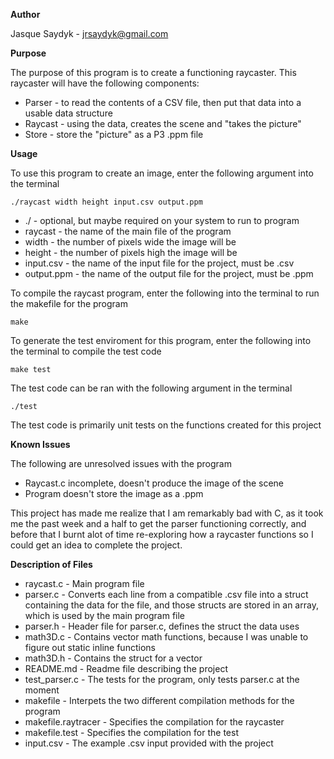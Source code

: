 <b>Author</b>

Jasque Saydyk - jrsaydyk@gmail.com

<b>Purpose</b>

The purpose of this program is to create a functioning raycaster. This raycaster will have the following components:
+ Parser - to read the contents of a CSV file, then put that data into a usable data structure
+ Raycast - using the data, creates the scene and "takes the picture"
+ Store - store the "picture" as a P3 .ppm file

<b>Usage</b>

To use this program to create an image, enter the following argument into the terminal

<pre><code>./raycast width height input.csv output.ppm</code></pre>

+ ./ - optional, but maybe required on your system to run to program
+ raycast - the name of the main file of the program
+ width - the number of pixels wide the image will be
+ height - the number of pixels high the image will be
+ input.csv - the name of the input file for the project, must be .csv
+ output.ppm - the name of the output file for the project, must be .ppm

To compile the raycast program, enter the following into the terminal to run the makefile for the program

<pre><code>make</code></pre>


To generate the test enviroment for this program, enter the following into the terminal to compile the test code

<pre><code>make test</code></pre>

The test code can be ran with the following argument in the terminal

<pre><code>./test</code></pre>

The test code is primarily unit tests on the functions created for this project

<b>Known Issues</b>

The following are unresolved issues with the program

+ Raycast.c incomplete, doesn't produce the image of the scene
+ Program doesn't store the image as a .ppm

This project has made me realize that I am remarkably bad with C, as it took me the past week and a half to get the parser functioning correctly, and before that I burnt alot of time re-exploring how a raycaster functions so I could get an idea to complete the project.

<b>Description of Files</b>
+ raycast.c - Main program file
+ parser.c - Converts each line from a compatible .csv file into a struct containing the data for the file, and those structs are stored in an array, which is used by the main program file
+ parser.h - Header file for parser.c, defines the struct the data uses
+ math3D.c - Contains vector math functions, because I was unable to figure out static inline functions
+ math3D.h - Contains the struct for a vector
+ README.md - Readme file describing the project
+ test_parser.c - The tests for the program, only tests parser.c at the moment
+ makefile - Interpets the two different compilation methods for the program
+ makefile.raytracer - Specifies the compilation for the raycaster
+ makefile.test - Specifies the compilation for the test
+ input.csv - The example .csv input provided with the project
